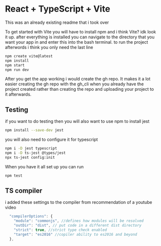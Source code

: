 # React + TypeScript + Vite
This was an already existing readme that i took over

To get started with Vite you will have to install npm and i think Vite? idk look it up.
after everything is installed you can navigate to the directory that you want your app in and
enter this into the bash terminal. to run the project afterwords i think you only need the last line

```bash
npm create vite@latest
npm install
npm start
npm run dev
```
After you get the app working i would create the gh repo. It makes it a lot easier creating the
gh repo with the gh_cli when you already have the project created rather than creating the repo 
and uploading your project to it afterwards.

## Testing
if you want to do testing then you will also want to use npm to install jest
```bash
npm install --save-dev jest
```
you will also need to configure it for typescript 
```bash
npm i -D jest typescript
npm i -D ts-jest @types/jest
npx ts-jest config:init 
```
When you have it all set up you can run
```bash
npm test
```

## TS compiler
i added these settings to the compiler from recommendation of a youtube video

```typescript
  "compilerOptions": {
    "module": "commonjs", //defines how modules will be resolved
    "outDir": "dist", // put code in a different dist directory
    "strict": true, //strict type check enabled
    "target": "es2016" //copiler ability to es2016 and beyond
  },
```
